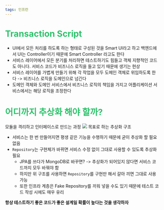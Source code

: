 ```yaml
---
tags: 인프런
---
```

# <font color="#2DC26B">Transaction Script</font>
- UI에서 모든 처리를 하도록 하는 형태로 구성된 것을 Smart UI라고 하고 백엔드에서 UI는 Controller이기 때문에 Smart Controller 라고도 한다
- 서비스 레이어에서 모든 분기를 처리하면 테스트하기도 힘들고 객체 지향적인 코드도 아니다. 서비스 코드가 비즈니스 로직을 들고 있기 때문에 생기는 현상
- 서비스 레이어를 가볍게 만들기 위해 각 작업을 모두 도메인 객체로 위임하도록 한다 -> 비즈니스 로직을 도메인으로 넘긴다
- 도메인 객체와 도메인 서비스에서 비즈니스 로직의 책임을 가지고 어플리케이션 서비스에서는 해당 로직을 조정한다

# <font color="#2DC26B">어디까지 추상화 해야 할까?</font>
모듈을 격리하고 인터페이스로 만드는 과정
![](https://i.imgur.com/wuIj43g.png)
목표로 하는 추상화 구조
- 서비스는 한 번 만들어지면 평생 같은 기능을 수행하기 때문에 굳이 추상화 할 필요 없음
- `Repository`는 구현체가 바뀌면 서비스 수정 없이 그대로 사용할 수 있도록 추상화 필요
	- JPA를 쓰다가 MongoDB로 바꾸면? -> 추상화가 되어있지 않다면 서비스 코드까지 모두 바꿔야 함
	- 하지만 위 구조를 사용하면 `Repository`를 구현만 해서 갈아 끼면 그대로 사용 가능
	- 또한 인프라 계층은 Fake Repository를 끼워 넣을 수도 있기 때문에 테스트 코드 작성 시에도 매우 유리

**항상 테스트하기 좋은 코드가 좋은 설계일 확률이 높다는 것을 생각하자**
